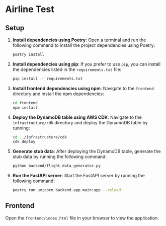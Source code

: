 # Airline Test

## Setup

1. **Install dependencies using Poetry**:
    Open a terminal and run the following command to install the project dependencies using Poetry:
    ```sh
    poetry install
    ```

2. **Install dependencies using pip**:
    If you prefer to use `pip`, you can install the dependencies listed in the `requirements.txt` file:
    ```sh
    pip install -r requirements.txt
    ```

3. **Install frontend dependencies using npm**:
    Navigate to the `frontend` directory and install the npm dependencies:
    ```sh
    cd frontend
    npm install
    ```

4. **Deploy the DynamoDB table using AWS CDK**:
    Navigate to the `infrastructure/cdk` directory and deploy the DynamoDB table by running:
    ```sh
    cd ../infrastructure/cdk
    cdk deploy
    ```

5. **Generate stub data**:
    After deploying the DynamoDB table, generate the stub data by running the following command:
    ```sh
    python backend/flight_data_generator.py
    ```

6. **Run the FastAPI server**:
    Start the FastAPI server by running the following command:
    ```sh
    poetry run uvicorn backend.app.main:app --reload
    ```

## Frontend

Open the `frontend/index.html` file in your browser to view the application.